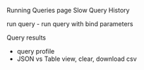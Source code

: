 

Running Queries page
Slow Query History

run query
    - run query with bind parameters

Query results
- query profile
- JSON vs Table view, clear, download csv